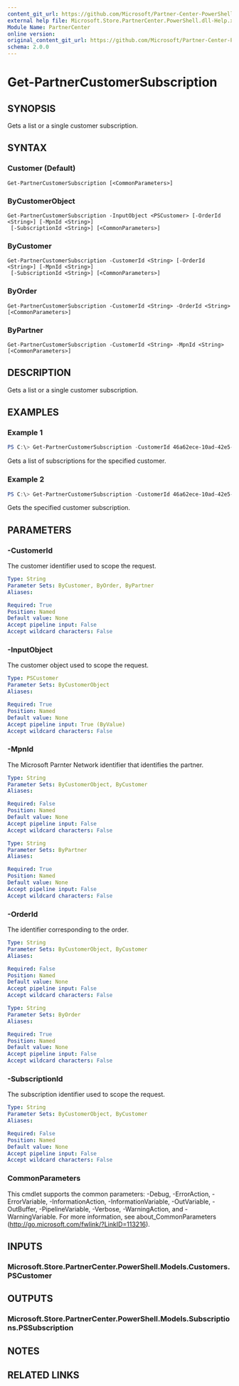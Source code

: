 ```yaml
---
content_git_url: https://github.com/Microsoft/Partner-Center-PowerShell/blob/master/docs/help/Get-PartnerCustomerSubscription.md
external help file: Microsoft.Store.PartnerCenter.PowerShell.dll-Help.xml
Module Name: PartnerCenter
online version:
original_content_git_url: https://github.com/Microsoft/Partner-Center-PowerShell/blob/master/docs/help/Get-PartnerCustomerSubscription.md
schema: 2.0.0
---
```


# Get-PartnerCustomerSubscription

## SYNOPSIS
Gets a list or a single customer subscription.

## SYNTAX

### Customer (Default)
```
Get-PartnerCustomerSubscription [<CommonParameters>]
```

### ByCustomerObject
```
Get-PartnerCustomerSubscription -InputObject <PSCustomer> [-OrderId <String>] [-MpnId <String>]
 [-SubscriptionId <String>] [<CommonParameters>]
```

### ByCustomer
```
Get-PartnerCustomerSubscription -CustomerId <String> [-OrderId <String>] [-MpnId <String>]
 [-SubscriptionId <String>] [<CommonParameters>]
```

### ByOrder
```
Get-PartnerCustomerSubscription -CustomerId <String> -OrderId <String> [<CommonParameters>]
```

### ByPartner
```
Get-PartnerCustomerSubscription -CustomerId <String> -MpnId <String> [<CommonParameters>]
```

## DESCRIPTION
Gets a list or a single customer subscription.

## EXAMPLES

### Example 1
```powershell
PS C:\> Get-PartnerCustomerSubscription -CustomerId 46a62ece-10ad-42e5-b3f1-b2ed53e6fc08
```

Gets a list of subscriptions for the specified customer.

### Example 2
```powershell
PS C:\> Get-PartnerCustomerSubscription -CustomerId 46a62ece-10ad-42e5-b3f1-b2ed53e6fc08 -SubscriptionId a2138cdf-769e-45d3-b957-ae9864b82bf6
```

Gets the specified customer subscription.

## PARAMETERS

### -CustomerId
The customer identifier used to scope the request.

```yaml
Type: String
Parameter Sets: ByCustomer, ByOrder, ByPartner
Aliases:

Required: True
Position: Named
Default value: None
Accept pipeline input: False
Accept wildcard characters: False
```

### -InputObject
The customer object used to scope the request.

```yaml
Type: PSCustomer
Parameter Sets: ByCustomerObject
Aliases:

Required: True
Position: Named
Default value: None
Accept pipeline input: True (ByValue)
Accept wildcard characters: False
```

### -MpnId
The Microsoft Parnter Network identifier that identifies the partner.

```yaml
Type: String
Parameter Sets: ByCustomerObject, ByCustomer
Aliases:

Required: False
Position: Named
Default value: None
Accept pipeline input: False
Accept wildcard characters: False
```

```yaml
Type: String
Parameter Sets: ByPartner
Aliases:

Required: True
Position: Named
Default value: None
Accept pipeline input: False
Accept wildcard characters: False
```

### -OrderId
The identifier corresponding to the order.

```yaml
Type: String
Parameter Sets: ByCustomerObject, ByCustomer
Aliases:

Required: False
Position: Named
Default value: None
Accept pipeline input: False
Accept wildcard characters: False
```

```yaml
Type: String
Parameter Sets: ByOrder
Aliases:

Required: True
Position: Named
Default value: None
Accept pipeline input: False
Accept wildcard characters: False
```

### -SubscriptionId
The subscription identifier used to scope the request.

```yaml
Type: String
Parameter Sets: ByCustomerObject, ByCustomer
Aliases:

Required: False
Position: Named
Default value: None
Accept pipeline input: False
Accept wildcard characters: False
```

### CommonParameters
This cmdlet supports the common parameters: -Debug, -ErrorAction, -ErrorVariable, -InformationAction, -InformationVariable, -OutVariable, -OutBuffer, -PipelineVariable, -Verbose, -WarningAction, and -WarningVariable. For more information, see about_CommonParameters (http://go.microsoft.com/fwlink/?LinkID=113216).

## INPUTS

### Microsoft.Store.PartnerCenter.PowerShell.Models.Customers.PSCustomer

## OUTPUTS

### Microsoft.Store.PartnerCenter.PowerShell.Models.Subscriptions.PSSubscription

## NOTES

## RELATED LINKS
